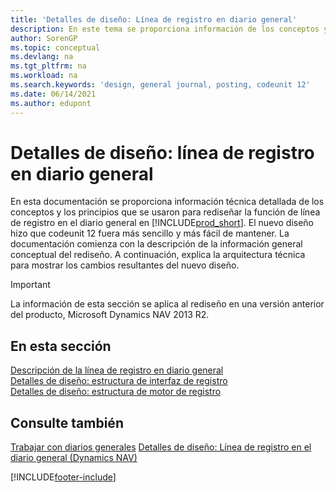 ```yaml
---
title: 'Detalles de diseño: Línea de registro en diario general'
description: En este tema se proporciona información de los conceptos y los principios que se usan para rediseñar la función de línea de registro en el diario general en Business Central.
author: SorenGP
ms.topic: conceptual
ms.devlang: na
ms.tgt_pltfrm: na
ms.workload: na
ms.search.keywords: 'design, general journal, posting, codeunit 12'
ms.date: 06/14/2021
ms.author: edupont
---
```

# <a name="design-details-general-journal-post-line"></a>Detalles de diseño: línea de registro en diario general

En esta documentación se proporciona información técnica detallada de los conceptos y los principios que se usaron para rediseñar la función de línea de registro en el diario general en [!INCLUDE[prod_short](includes/prod_short.md)]. El nuevo diseño hizo que codeunit 12 fuera más sencillo y más fácil de mantener. La documentación comienza con la descripción de la información general conceptual del rediseño. A continuación, explica la arquitectura técnica para mostrar los cambios resultantes del nuevo diseño.  

> [!IMPORTANT]
> La información de esta sección se aplica al rediseño en una versión anterior del producto, Microsoft Dynamics NAV 2013 R2.

## <a name="in-this-section"></a>En esta sección

[Descripción de la línea de registro en diario general](design-details-general-journal-post-line-overview.md)  
[Detalles de diseño: estructura de interfaz de registro](design-details-posting-interface-structure.md)  
[Detalles de diseño: estructura de motor de registro](design-details-posting-engine-structure.md)  

## <a name="see-also"></a>Consulte también

[Trabajar con diarios generales](ui-work-general-journals.md)
[Detalles de diseño: Línea de registro en el diario general (Dynamics NAV)](/dynamics-nav-app/design-details-general-journal-post-line)  

[!INCLUDE[footer-include](includes/footer-banner.md)]
